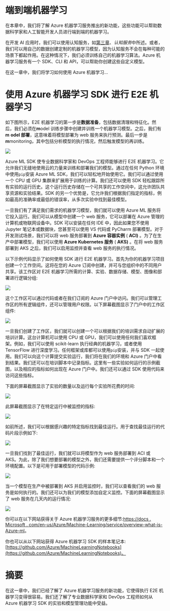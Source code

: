     

# 端到端机器学习

在本章中，我们将了解 Azure 机器学习服务推出的新功能，这些功能可以帮助数据科学家和人工智能开发人员进行端到端的机器学习。

在开发 AI 应用时，我们可以使用认知服务，如[第三章](89299379-0f5e-4602-ad78-9d3d46a0710e.xhtml)、*认知服务*中所述。或者，我们可以用自己的数据创建定制的机器学习模型，因为认知服务不会在每种可能的场景下都起作用。在这种情况下，我们必须训练自己的机器学习算法。Azure 机器学习服务有一个 SDK、CLI 和 API，可以帮助你创建这些自定义模型。

在这一章中，我们将学习如何使用 Azure 机器学习...

# 使用 Azure 机器学习 SDK 进行 E2E 机器学习

如下图所示，E2E 机器学习的第一步是**数据准备**，包括数据清理和特征化。然后，我们必须在**m**odel 训练步骤中创建并训练一个机器学习模型。之后，我们有 **m** **odel 部署**，这意味着将模型部署为 web 服务来执行预测。最后一步是**m**monitoring，其中包括分析模型的执行情况，然后触发模型的再训练。

![](img/9fe50b26-c95f-4730-aac1-617edb56ca73.png)

Azure ML SDK 使专业数据科学家和 DevOps 工程师能够进行 E2E 机器学习。它允许我们无缝地使用云的力量来训练和部署我们的模型。通过在任何 Python 环境中使用`pip`安装 Azure ML SDK，我们可以轻松地开始使用它。我们可以通过使用一个 CPU 或 GPU 集群来扩展用于训练的计算。我们还可以使用 SDK 轻松跟踪所有实验的运行历史。这个运行历史存储在一个可共享的工作空间中，这允许团队共享资源和实验结果。SDK 的另一个优势是，它允许我们根据我们指定的指标，例如最高的准确率或最低的错误率，从多次实验中找到最佳模型。

一旦我们有了满足我们需求的机器学习模型，我们就可以使用 Azure ML 服务将它投入运行。我们可以从模型中创建一个 web 服务，它可以部署在 Azure 管理的计算机或物联网设备中。SDK 可以安装在任何 IDE 中，因此如果您不使用 Jupyter 笔记本或数据块，您甚至可以使用 VS 代码或 PyCharm 部署模型。对于开发测试场景，我们可以将 web 服务部署到 **Azure 容器实例** ( **ACI)** 。为了在生产中部署模型，我们可以使用 **Azure Kubernetes 服务** ( **AKS)** 。在将 web 服务部署到 AKS 之后，我们可以启用监控并查看 web 服务的执行情况。

以下示例代码显示了如何使用 SDK 进行 E2E 机器学习。首先为你的机器学习项目创建一个工作空间。这将在您的 Azure 订阅中创建，并可与您组织中的不同用户共享。该工作区对 E2E 机器学习所需的计算、实验、数据存储、模型、图像和部署进行逻辑分组:

![](img/b57e9787-ddf2-4673-9b30-53c819842c43.png)

这个工作区可以通过代码或者在我们订阅的 Azure 门户中访问。我们可以管理工作区的所有逻辑组件，还可以管理用户权限。以下屏幕截图显示了门户中的工作区组件:

![](img/f628e88a-5de1-4185-a024-5e7256a2ec9f.png)

一旦我们创建了工作区，我们就可以创建一个可以根据我们的培训需求自动扩展的培训计算。这台计算机可以使用 CPU 或 GPU，我们可以使用任何我们喜欢框架。例如，我们可以使用 scikit-learn 执行经典的机器学习，或者使用 TensorFlow 进行深度学习。任何框架或库都可以使用`pip`安装，并与 SDK 一起使用。我们可以向这个计算提交实验运行，我们将在我们的环境和 Azure 门户中看到结果。我们还可以在培训脚本中记录指标。这里有一些实验如何运行的示例截图，以及相应的指标如何出现在 Azure 门户中。我们还可以通过 SDK 使用代码来访问这些指标。

下面的屏幕截图显示了实验的数量以及运行每个实验所花费的时间:

![](img/5b1c89f9-6643-4ca6-b1c6-ea70f39d213e.png)

此屏幕截图显示了在特定运行中被监控的指标:

![](img/533e4f22-57a0-4a85-b136-31eae588077c.jpg)

如前所述，我们可以根据感兴趣的特定指标找到最佳运行。用于查找最佳运行的代码片段示例如下:

![](img/bef39db5-adb8-42b5-aa26-51bf84a3265d.jpg)

一旦我们找到了最佳运行，我们就可以将模型作为 web 服务部署到 ACI 或 AKS。为此，除了我们想要部署的模型之外，我们还需要提供一个评分脚本和一个环境配置。以下是可用于部署模型的代码示例:

![](img/4231a365-173d-4dcf-9d54-381308fe24b8.png)

当一个模型在生产中被部署到 AKS 并启用监控时，我们可以查看我们的 web 服务是如何执行的。我们还可以为我们的模型添加自定义监控。下面的屏幕截图显示了 web 服务在几天内的运行情况:

![](img/5fe13434-0bf9-41c6-baea-8b9db00c35b3.png)

你可以在以下网站获得关于 Azure 机器学习服务的更多细节:[https://docs . Microsoft . com/en-us/Azure/Machine-Learning/service/overview-what-is-Azure-ml](https://docs.microsoft.com/en-us/azure/machine-learning/service/overview-what-is-azure-ml)。

你也可以从以下网站获得 Azure 机器学习 SDK 的样本笔记本:[https://github.com/Azure/MachineLearningNotebooks](https://github.com/Azure/MachineLearningNotebooks)。

# 摘要

在这一章中，我们已经了解了 Azure 机器学习服务的新功能，它使得执行 E2E 机器学习变得很容易。我们还了解了专业数据科学家和 DevOps 工程师如何从 Azure 机器学习 SDK 的实验和模型管理功能中受益。